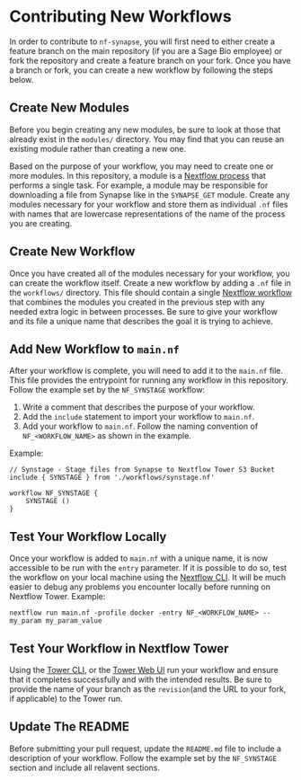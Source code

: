 # Contributing New Workflows

In order to contribute to `nf-synapse`, you will first need to either create a feature branch on the main repository (if you are a Sage Bio employee) or fork the repository and create a feature branch on your fork. Once you have a branch or fork, you can create a new workflow by following the steps below.

## Create New Modules

Before you begin creating any new modules, be sure to look at those that already exist in the `modules/` directory. You may find that you can reuse an existing module rather than creating a new one.

Based on the purpose of your workflow, you may need to create one or more modules. In this repository, a module is a [Nextflow process](https://nextflow.io/docs/latest/process.html) that performs a single task. For example, a module may be responsible for downloading a file from Synapse like in the `SYNAPSE_GET` module. Create any modules necessary for your workflow and store them as individual `.nf` files with names that are lowercase representations of the name of the process you are creating.

## Create New Workflow

Once you have created all of the modules necessary for your workflow, you can create the workflow itself. Create a new workflow by adding a `.nf` file in the `workflows/` directory. This file should contain a single [Nextflow workflow](https://nextflow.io/docs/latest/workflow.html) that combines the modules you created in the previous step with any needed extra logic in between processes. Be sure to give your workflow and its file a unique name that describes the goal it is trying to achieve.

## Add New Workflow to `main.nf`

After your workflow is complete, you will need to add it to the `main.nf` file. This file provides the entrypoint for running any workflow in this repository. Follow the example set by the `NF_SYNSTAGE` workflow:
1. Write a comment that describes the purpose of your workflow.
1. Add the `include` statement to import your workflow to `main.nf`.
1. Add your workflow to `main.nf`. Follow the naming convention of `NF_<WORKFLOW_NAME>` as shown in the example.

Example:
```nextflow
// Synstage - Stage files from Synapse to Nextflow Tower S3 Bucket
include { SYNSTAGE } from './workflows/synstage.nf'

workflow NF_SYNSTAGE {
    SYNSTAGE ()
}
```

## Test Your Workflow Locally

Once your workflow is added to `main.nf` with a unique name, it is now accessible to be run with the `entry` parameter. If it is possible to do so, test the workflow on your local machine using the [Nextflow CLI](https://nextflow.io/docs/latest/cli.html#run). It will be much easier to debug any problems you encounter locally before running on Nextflow Tower.
Example:
```
nextflow run main.nf -profile docker -entry NF_<WORKFLOW_NAME> --my_param my_param_value
```

## Test Your Workflow in Nextflow Tower

Using the [Tower CLI](https://help.tower.nf/latest/cli/), or the [Tower Web UI](https://help.tower.nf/latest/launch/launchpad/) run your workflow and ensure that it completes successfully and with the intended results. Be sure to provide the name of your branch as the `revision`(and the URL to your fork, if applicable) to the Tower run.

## Update The README

Before submitting your pull request, update the `README.md` file to include a description of your workflow. Follow the example set by the `NF_SYNSTAGE` section and include all relavent sections.
